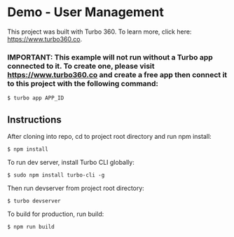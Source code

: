 # Demo - User Management

This project was built with Turbo 360. To learn more, click here: https://www.turbo360.co.

### IMPORTANT: This example will not run without a Turbo app connected to it. To create one, please visit https://www.turbo360.co and create a free app then connect it to this project with the following command:

```
$ turbo app APP_ID
```

## Instructions
After cloning into repo, cd to project root directory and run npm install:

```
$ npm install
```

To run dev server, install Turbo CLI globally:

```
$ sudo npm install turbo-cli -g
```

Then run devserver from project root directory:

```
$ turbo devserver
```

To build for production, run build:

```
$ npm run build
```

